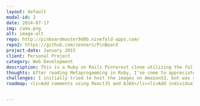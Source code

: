 ```yaml
---
layout: default
modal-id: 2
date: 2014-07-17
img: cake.png
alt: image-alt
repo: http://pinboardmaster9d0b.ninefold-apps.com/
repo2: https://github.com/zenners/PinBoard
project-date: January 2015
client: Personal Project
category: Web Development
description: This is a Ruby on Rails Pinterest clone utilizing the following gems Devise, Masonry and Paperclip, and Act as Votable. Users can sign up and post and like photos on the main wall, do basic CRUD operations on posts, and only those signed are authorized to do so. 
thoughts: After reading Metaprogamming in Ruby, I've come to appreciate and understand Rails and especially Ruby a lot more. This project was born out of excitement and hype with Ruby. I've known about Masonry for a while and this was the perfect chance to finally use it. I will definitely have it handy in my toolbox because it's so cool. 
challenges: I initially tried to host the images on AmazonS3, but was soon spending way too much time on configuring it to work together. I wanted to focus more on coding with Ruby than tinkering with the cloud stuff. Finding a place to deploy the application other than Heroku was interesting. I finally settled on Ninefold, and after a few tries, I finally got it on the interwebs! This project will serve as my sandbox as I have a lot of things feautures I want to implement here.
roadmap: <li>Add comments using ReactJS and AJAX</li><li>Add individual boards for users</li><li>Image hosting on the AmazonS3</li><li>Trying oAuth with Rails</li><li>More image size options</li>


---
```

